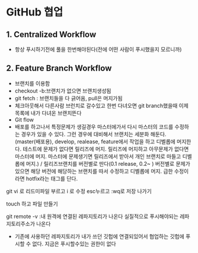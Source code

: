 # GitHub 협업
<!--- 장인수 / 010 3392 6755 / isjang98@gmail.com-->


## 1. Centralized Workflow
- 항상 푸시하기전에 풀을 한번해야된다(전에 어떤 사람이 푸시했을지 모르니까)

## 2. Feature Branch Workflow
- 브랜치를 이용함
- checkout -b:브랜치가 없으면 브랜치생성됨
- git fetch : 브랜치들을 다 긁어옴, pull은 머지가됨
- 체크아웃해서 다른사람 브런치로 갈수있고 한번 다녀오면 git branch했을때 이제 목록에 내가 다녀온 브랜치뜬다
- Git flow
- 배포를 하고나서 특정문제가 생길경우 마스터에가서 다시 마스터의 코드를 수정하는 경우가 있을 수 있다. 그런 경우에 대비해서 브랜치는 세분화 해둔다. (master(배포용), develop, realease, feature에서 작업을 하고 디벨롭에 머지한다. 테스트에 문제가 없다면 릴리즈에 머지. 릴리즈에 머지하고 아무문제가 없다면 마스터에 머지. 마스터에 문제생기면 릴리즈에서 받아서 개인 브랜치로 마들고 디벨롭에 머지.) / 릴리즈브랜치를 버전별로 딴다(0.1 release, 0.2~ ) 버전별로 문제가 있으면 해당 버전에 해당하는 브랜치를 따서 수정하고 디벨롭에 머지. 급한 수정이라면 hotfix라는 태그를 단다.




git 
vi 로 리드미파일 부르고
i 로 수정
esc누르고 :wq로 저장 나가기

touch 하고 파일 만들기

git remote -v :내 원격에 연결된 레파지토리가 나온다
실질적으로 푸시해야되는 레파지토리주소가 나온다

- 기존에 사용하던 레파지토리가 내가 쓰던 깃헙에 연결되있어서 협업하는 깃헙에 푸시할 수 없다. 지금은 푸시할수있는 권한이 없다